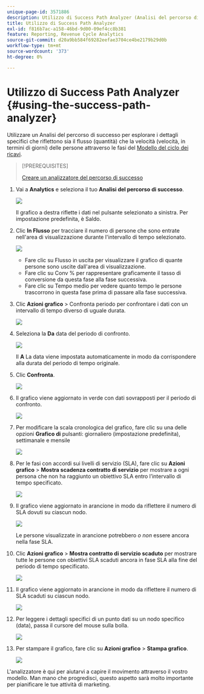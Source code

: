```yaml
---
unique-page-id: 3571886
description: Utilizzo di Success Path Analyzer (Analisi del percorso di successo) - Documentazione di Marketo - Documentazione di prodotto
title: Utilizzo di Success Path Analyzer
exl-id: f816b7ac-a158-46bd-9d00-09ef4cc8b381
feature: Reporting, Revenue Cycle Analytics
source-git-commit: d20a9bb584f69282eefae3704ce4be2179b29d0b
workflow-type: tm+mt
source-wordcount: '373'
ht-degree: 0%

---
```


# Utilizzo di Success Path Analyzer {#using-the-success-path-analyzer}

Utilizzare un Analisi del percorso di successo per esplorare i dettagli specifici che riflettono sia il flusso (quantità) che la velocità (velocità, in termini di giorni) delle persone attraverso le fasi del [Modello del ciclo dei ricavi](/help/marketo/product-docs/reporting/revenue-cycle-analytics/revenue-cycle-models/understanding-revenue-models.md).

>[!PREREQUISITES]
>
>[Creare un analizzatore del percorso di successo](/help/marketo/product-docs/reporting/revenue-cycle-analytics/revenue-cycle-models/create-a-success-path-analyzer.md)

1. Vai a **Analytics** e seleziona il tuo **Analisi del percorso di successo**.

   ![](assets/image2015-6-12-17-3a23-3a53.png)

   Il grafico a destra riflette i dati nel pulsante selezionato a sinistra. Per impostazione predefinita, è Saldo.

1. Clic **In Flusso** per tracciare il numero di persone che sono entrate nell&#39;area di visualizzazione durante l&#39;intervallo di tempo selezionato.

   ![](assets/image2015-6-12-17-3a30-3a52.png)

   * Fare clic su Flusso in uscita per visualizzare il grafico di quante persone sono uscite dall&#39;area di visualizzazione.
   * Fare clic su Conv % per rappresentare graficamente il tasso di conversione da questa fase alla fase successiva.
   * Fare clic su Tempo medio per vedere quanto tempo le persone trascorrono in questa fase prima di passare alla fase successiva.

1. Clic **Azioni grafico** > Confronta periodo per confrontare i dati con un intervallo di tempo diverso di uguale durata.

   ![](assets/image2015-6-12-17-3a39-3a15.png)

1. Seleziona la **Da** data del periodo di confronto.

   ![](assets/image2015-6-12-17-3a43-3a49.png)

   Il **A** La data viene impostata automaticamente in modo da corrispondere alla durata del periodo di tempo originale.

1. Clic **Confronta**.

   ![](assets/image2015-6-12-17-3a44-3a8.png)

1. Il grafico viene aggiornato in verde con dati sovrapposti per il periodo di confronto.

   ![](assets/image2015-6-12-17-3a46-3a16.png)

1. Per modificare la scala cronologica del grafico, fare clic su una delle opzioni **Grafico di** pulsanti: giornaliero (impostazione predefinita), settimanale e mensile

   ![](assets/image2015-6-12-17-3a46-3a55.png)

1. Per le fasi con accordi sui livelli di servizio (SLA), fare clic su **Azioni grafico** > **Mostra scadenza contratto di servizio** per mostrare a ogni persona che non ha raggiunto un obiettivo SLA entro l’intervallo di tempo specificato.

   ![](assets/image2015-6-12-17-3a49-3a23.png)

1. Il grafico viene aggiornato in arancione in modo da riflettere il numero di SLA dovuti su ciascun nodo.

   ![](assets/image2015-6-12-17-3a50-3a16.png)

   Le persone visualizzate in arancione potrebbero *o non* essere ancora nella fase SLA.

1. Clic **Azioni grafico** > **Mostra contratto di servizio scaduto** per mostrare tutte le persone con obiettivi SLA scaduti ancora in fase SLA alla fine del periodo di tempo specificato.

   ![](assets/image2015-6-12-17-3a51-3a39.png)

1. Il grafico viene aggiornato in arancione in modo da riflettere il numero di SLA scaduti su ciascun nodo.

   ![](assets/image2015-6-12-17-3a52-3a17.png)

1. Per leggere i dettagli specifici di un punto dati su un nodo specifico (data), passa il cursore del mouse sulla bolla.

   ![](assets/image2015-6-12-17-3a52-3a49.png)

1. Per stampare il grafico, fare clic su **Azioni grafico** > **Stampa grafico**.

   ![](assets/image2015-6-12-17-3a53-3a34.png)

L&#39;analizzatore è qui per aiutarvi a capire il movimento attraverso il vostro modello. Man mano che progredisci, questo aspetto sarà molto importante per pianificare le tue attività di marketing.
